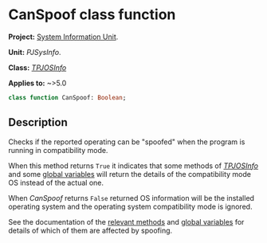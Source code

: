 # CanSpoof class function

**Project:** [System Information Unit](../API.md).

**Unit:** _PJSysInfo_.

**Class:** _[TPJOSInfo](./TPJOSInfo.md)_

**Applies to:** ~>5.0

```pascal
class function CanSpoof: Boolean;
```

## Description

Checks if the reported operating can be "spoofed" when the program is running in compatibility mode.

When this method returns `True` it indicates that some methods of _[TPJOSInfo](./TPJOSInfo.md)_ and some [global variables](./Globals.md) will return the details of the compatibility mode OS instead of the actual one.

When _CanSpoof_ returns `False` returned OS information will be the installed operating system and the operating system compatibility mode is ignored.

See the documentation of the [relevant methods](./TPJOSInfo.md) and [global variables](./Globals.md) for details of which of them are affected by spoofing.

